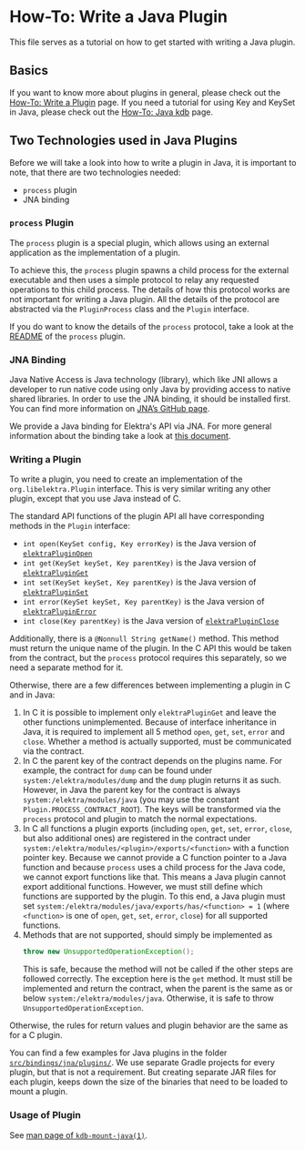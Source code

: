 # How-To: Write a Java Plugin

This file serves as a tutorial on how to get started with writing a Java plugin.

## Basics

If you want to know more about plugins in general, please check out the [How-To: Write a Plugin](/doc/tutorials/plugins.md) page.
If you need a tutorial for using Key and KeySet in Java, please check out the [How-To: Java kdb](/doc/tutorials/java-kdb.md) page.

## Two Technologies used in Java Plugins

Before we will take a look into how to write a plugin in Java, it is important to note, that there are two technologies needed:

- `process` plugin
- JNA binding

### `process` Plugin

The `process` plugin is a special plugin, which allows using an external application as the implementation of a plugin.

To achieve this, the `process` plugin spawns a child process for the external executable and then uses a simple protocol to relay any requested operations to this child process.
The details of how this protocol works are not important for writing a Java plugin.
All the details of the protocol are abstracted via the `PluginProcess` class and the `Plugin` interface.

If you do want to know the details of the `process` protocol, take a look at the [README](../../src/plugins/process/README.md) of the `process` plugin.

### JNA Binding

Java Native Access is Java technology (library), which like JNI allows a developer to run native code using only Java by providing access to native shared libraries. In order to use the JNA binding, it should be installed first. You can find more information on [JNA’s GitHub page](https://github.com/java-native-access/jna).

We provide a Java binding for Elektra's API via JNA.
For more general information about the binding take a look at [this document](java-kdb.md).

### Writing a Plugin

To write a plugin, you need to create an implementation of the `org.libelektra.Plugin` interface.
This is very similar writing any other plugin, except that you use Java instead of C.

The standard API functions of the plugin API all have corresponding methods in the `Plugin` interface:

- `int open(KeySet config, Key errorKey)` is the Java version of [`elektraPluginOpen`](https://doc.libelektra.org/api/latest/html/group__plugin.html#ga23c2eb3584e38a4d494eb8f91e5e3d8d)
- `int get(KeySet keySet, Key parentKey)` is the Java version of [`elektraPluginGet`](https://doc.libelektra.org/api/latest/html/group__plugin.html#gacb69f3441c6d84241b4362f958fbe313)
- `int set(KeySet keySet, Key parentKey)` is the Java version of [`elektraPluginSet`](https://doc.libelektra.org/api/latest/html/group__plugin.html#gae65781a1deb34efc79c8cb9d9174842c)
- `int error(KeySet keySet, Key parentKey)` is the Java version of [`elektraPluginError`](https://doc.libelektra.org/api/latest/html/group__plugin.html#gad74b35f558ac7c3262f6069c5c47dc79)
- `int close(Key parentKey)` is the Java version of [`elektraPluginClose`](https://doc.libelektra.org/api/latest/html/group__plugin.html#ga1236aefe5b2baf8b7bf636ba5aa9ea29)

Additionally, there is a `@Nonnull String getName()` method.
This method must return the unique name of the plugin.
In the C API this would be taken from the contract, but the `process` protocol requires this separately, so we need a separate method for it.

Otherwise, there are a few differences between implementing a plugin in C and in Java:

1. In C it is possible to implement only `elektraPluginGet` and leave the other functions unimplemented.
   Because of interface inheritance in Java, it is required to implement all 5 method `open`, `get`, `set`, `error` and `close`.
   Whether a method is actually supported, must be communicated via the contract.
2. In C the parent key of the contract depends on the plugins name.
   For example, the contract for `dump` can be found under `system:/elektra/modules/dump` and the `dump` plugin returns it as such.
   However, in Java the parent key for the contract is always `system:/elektra/modules/java` (you may use the constant `Plugin.PROCESS_CONTRACT_ROOT`).
   The keys will be transformed via the `process` protocol and plugin to match the normal expectations.
3. In C all functions a plugin exports (including `open`, `get`, `set`, `error`, `close`, but also additional ones) are registered in the contract under `system:/elektra/modules/<plugin>/exports/<function>` with a function pointer key.
   Because we cannot provide a C function pointer to a Java function and because `process` uses a child process for the Java code, we cannot export functions like that.
   This means a Java plugin cannot export additional functions.
   However, we must still define which functions are supported by the plugin.
   To this end, a Java plugin must set `system:/elektra/modules/java/exports/has/<function> = 1` (where `<function>` is one of `open`, `get`, `set`, `error`, `close`) for all supported functions.
4. Methods that are not supported, should simply be implemented as
   ```java
   throw new UnsupportedOperationException();
   ```
   This is safe, because the method will not be called if the other steps are followed correctly.
   The exception here is the `get` method.
   It must still be implemented and return the contract, when the parent is the same as or below `system:/elektra/modules/java`.
   Otherwise, it is safe to throw `UnsupportedOperationException`.

Otherwise, the rules for return values and plugin behavior are the same as for a C plugin.

You can find a few examples for Java plugins in the folder [`src/bindings/jna/plugins/`](../../src/bindings/jna/plugins/).
We use separate Gradle projects for every plugin, but that is not a requirement.
But creating separate JAR files for each plugin, keeps down the size of the binaries that need to be loaded to mount a plugin.

### Usage of Plugin

See [man page of `kdb-mount-java(1)`](../help/kdb-mount-java.md).
